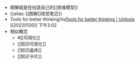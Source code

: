 - 图解就是在创造自己的[[思维模型]]
- {{alias: [[图解]]视觉笔记}}
- Tools for better thinkingVia[Tools for better thinking | Untools](https://untools.co/#/) [[20220120]] 下午3:02
- 相似概念
    - #[[可视化]]
    - [[知识可视化]]
    - [[知识晶体]]
    - [[知识卡片]]
